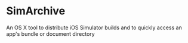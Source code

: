 # SimArchive
An OS X tool to distribute iOS Simulator builds and to quickly access an app's bundle or document directory
